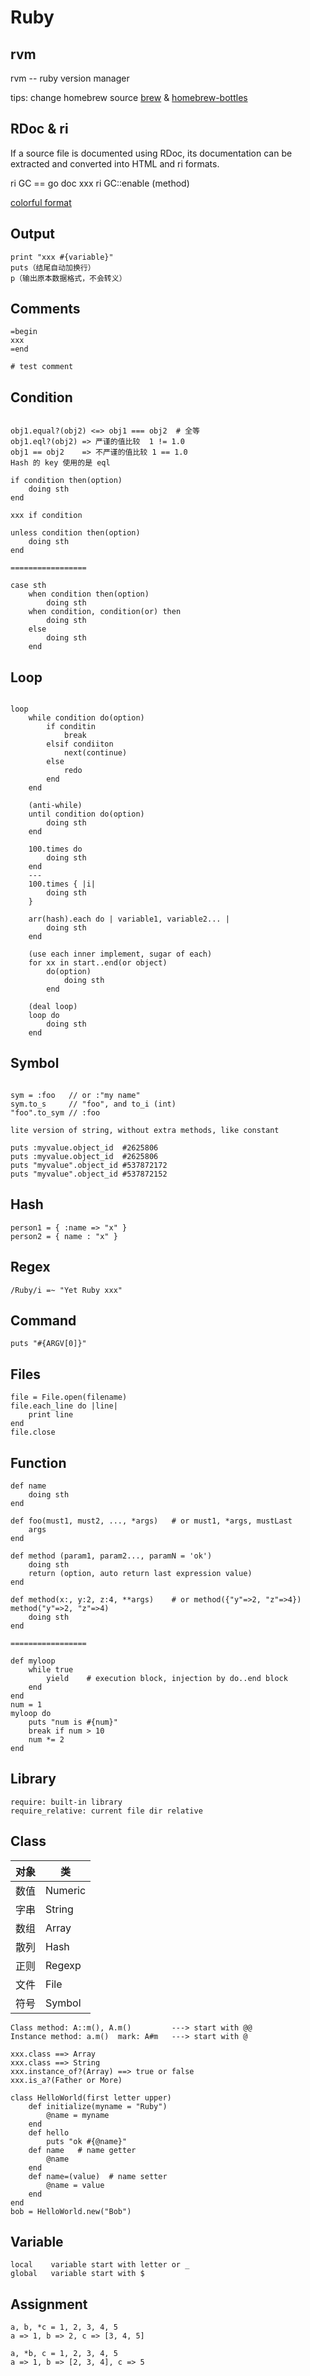 # Ruby

## rvm

rvm -- ruby version manager

tips: change homebrew source [brew](https://lug.ustc.edu.cn/wiki/mirrors/help/brew.git) & [homebrew-bottles](https://lug.ustc.edu.cn/wiki/mirrors/help/homebrew-bottles)

## RDoc & ri

If a source file is documented using RDoc, its documentation can be extracted and converted
into HTML and ri formats.

ri GC == go doc xxx
ri GC::enable (method)

[colorful format](https://stackoverflow.com/questions/24318420/colorful-format-for-titles-in-documentation-ri)

## Output

`print "xxx #{variable}"`
<br>
`puts（结尾自动加换行）`
<br>
`p（输出原本数据格式，不会转义）`

## Comments

```
=begin
xxx
=end
```
`# test comment`

## Condition

```

obj1.equal?(obj2) <=> obj1 === obj2  # 全等
obj1.eql?(obj2) => 严谨的值比较  1 != 1.0
obj1 == obj2    => 不严谨的值比较 1 == 1.0
Hash 的 key 使用的是 eql

if condition then(option)
    doing sth
end

xxx if condition

unless condition then(option)
    doing sth
end

=================

case sth
    when condition then(option)
        doing sth
    when condition, condition(or) then
        doing sth
    else
        doing sth
    end
```

## Loop

```

loop
    while condition do(option)
        if conditin 
            break
        elsif condiiton
            next(continue)
        else
            redo
        end
    end
    
    (anti-while)
    until condition do(option)
        doing sth
    end

    100.times do 
        doing sth
    end
    ---
    100.times { |i|
        doing sth
    }
    
    arr(hash).each do | variable1, variable2... |
        doing sth
    end
    
    (use each inner implement, sugar of each)
    for xx in start..end(or object)
        do(option)
            doing sth
        end
        
    (deal loop)    
    loop do
        doing sth
    end
```

## Symbol

```

sym = :foo   // or :"my name"
sym.to_s     // "foo", and to_i (int)
"foo".to_sym // :foo

lite version of string, without extra methods, like constant

puts :myvalue.object_id  #2625806
puts :myvalue.object_id  #2625806
puts "myvalue".object_id #537872172
puts "myvalue".object_id #537872152   

```

## Hash

```
person1 = { :name => "x" }
person2 = { name : "x" }
```

## Regex

```
/Ruby/i =~ "Yet Ruby xxx"
```

## Command

```
puts "#{ARGV[0]}"
```

## Files

```
file = File.open(filename)
file.each_line do |line|
    print line
end
file.close
```

## Function

```
def name
    doing sth
end

def foo(must1, must2, ..., *args)   # or must1, *args, mustLast
    args
end

def method (param1, param2..., paramN = 'ok')
    doing sth
    return (option, auto return last expression value)
end

def method(x:, y:2, z:4, **args)    # or method({"y"=>2, "z"=>4})  method("y"=>2, "z"=>4)
    doing sth
end

=================

def myloop
    while true
        yield    # execution block, injection by do..end block
    end
end
num = 1
myloop do
    puts "num is #{num}"
    break if num > 10
    num *= 2
end
```

## Library

```
require: built-in library
require_relative: current file dir relative
```

## Class

对象 | 类
---- | ---
数值 | Numeric
字串 | String
数组 | Array
散列 | Hash
正则 | Regexp
文件 | File
符号 | Symbol

```
Class method: A::m(), A.m()         ---> start with @@
Instance method: a.m()  mark: A#m   ---> start with @

xxx.class ==> Array
xxx.class ==> String
xxx.instance_of?(Array) ==> true or false
xxx.is_a?(Father or More)

class HelloWorld(first letter upper)
    def initialize(myname = "Ruby")
        @name = myname
    end
    def hello
        puts "ok #{@name}"
    def name   # name getter
        @name
    end
    def name=(value)  # name setter
        @name = value
    end
end
bob = HelloWorld.new("Bob")
```

## Variable

```
local    variable start with letter or _
global   variable start with $
```

## Assignment

```
a, b, *c = 1, 2, 3, 4, 5
a => 1, b => 2, c => [3, 4, 5]

a, *b, c = 1, 2, 3, 4, 5
a => 1, b => [2, 3, 4], c => 5
```
